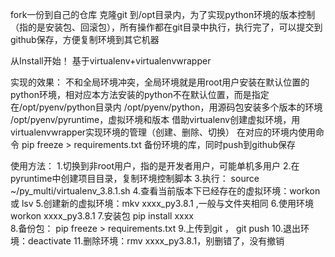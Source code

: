 fork一份到自己的仓库
克隆git 到/opt目录内，为了实现python环境的版本控制（指的是安装包、回滚包），所有操作都在git目录中执行，执行完了，可以提交到github保存，方便复制环境到其它机器

从Install开始！
基于virtualenv+virtualenvwrapper


实现的效果：
  不和全局环境冲突，全局环境就是用root用户安装在默认位置的python环境，相对应本方法安装的python不在默认位置，而是指定在/opt/pyenv/python目录内
  /opt/pyenv/python，用源码包安装多个版本的环境
  /opt/pyenv/pyruntime，虚拟环境和版本
  借助virtualenv创建虚拟环境，用virtualenvwrapper实现环境的管理（创建、删除、切换）
  在对应的环境内使用命令 pip freeze > requirements.txt  备份环境的库，同时push到github保存
  
  
  
  
使用方法：
  1.切换到非root用户，指的是开发者用户，可能单机多用户
  2.在pyruntime中创建项目目录，复制环境控制脚本
  3.执行： source ~/py_multi/virtualenv_3.8.1.sh
  4.查看当前版本下已经存在的虚拟环境：workon  或  lsv
  5.创建新的虚拟环境：mkv xxxx_py3.8.1   ,一般与文件夹相同
  6.使用环境 workon xxxx_py3.8.1
  7.安装包 pip install xxxx  
  8.备份包： pip freeze > requirements.txt
  9.上传到git ， git push
  10.退出环境：deactivate
  11.删除环境：rmv xxxx_py3.8.1，别删错了，没有撤销
